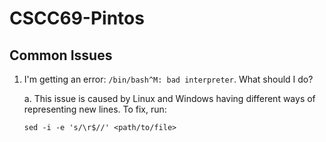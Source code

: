 # CSCC69-Pintos
## Common Issues
1. I'm getting an error: `/bin/bash^M: bad interpreter`. What should I do? 

    a. This issue is caused by Linux and Windows having different ways of representing new lines. To fix, run: 
    
    `sed -i -e 's/\r$//' <path/to/file>`
